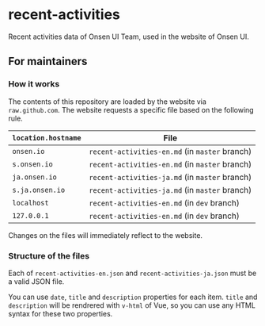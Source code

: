 # recent-activities

Recent activities data of Onsen UI Team, used in the website of Onsen UI.

## For maintainers

### How it works

The contents of this repository are loaded by the website via `raw.github.com`. The website requests a specific file based on the following rule.

|`location.hostname`|File|
|-|-|
|`onsen.io`|`recent-activities-en.md` (in `master` branch)|
|`s.onsen.io`|`recent-activities-en.md` (in `master` branch)|
|`ja.onsen.io`|`recent-activities-ja.md` (in `master` branch)|
|`s.ja.onsen.io`|`recent-activities-ja.md` (in `master` branch)|
|`localhost`|`recent-activities-en.md` (in `dev` branch)|
|`127.0.0.1`|`recent-activities-en.md` (in `dev` branch)|

Changes on the files will immediately reflect to the website.

### Structure of the files

Each of `recent-activities-en.json` and `recent-activities-ja.json` must be a valid JSON file.

You can use `date`, `title` and `description` properties for each item. `title` and `description` will be rendrered with `v-html` of Vue, so you can use any HTML syntax for these two properties.
